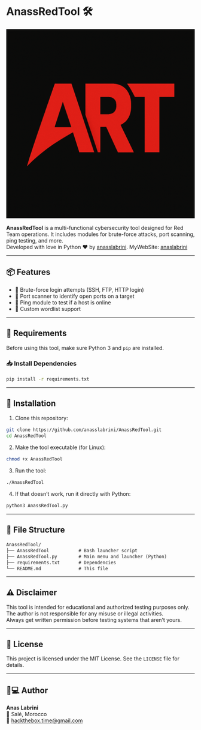 # AnassRedTool 🛠

![ART Logo](ART.png)

**AnassRedTool** is a multi-functional cybersecurity tool designed for Red Team operations. It includes modules for brute-force attacks, port scanning, ping testing, and more.  
Developed with love in Python ❤ by [anasslabrini](https://github.com/anasslabrini).
MyWebSite: [anaslabrini](https://anaslabrini.netlify.app)

---

## 📦 Features

- 🔐 Brute-force login attempts (SSH, FTP, HTTP login)
- 📡 Port scanner to identify open ports on a target
- 📶 Ping module to test if a host is online
- 🔑 Custom wordlist support

---

## 🧰 Requirements

Before using this tool, make sure Python 3 and `pip` are installed.

### 📥 Install Dependencies

```bash
pip install -r requirements.txt
```

---

## 🚀 Installation

1. Clone this repository:

```bash
git clone https://github.com/anasslabrini/AnassRedTool.git
cd AnassRedTool
```

2. Make the tool executable (for Linux):

```bash
chmod +x AnassRedTool
```

3. Run the tool:

```bash
./AnassRedTool
```

4. If that doesn’t work, run it directly with Python:

```bash
python3 AnassRedTool.py
```

---

## 📁 File Structure

```
AnassRedTool/
├── AnassRedTool           # Bash launcher script
├── AnassRedTool.py        # Main menu and launcher (Python)
├── requirements.txt       # Dependencies
└── README.md              # This file
```

---

## ⚠️ Disclaimer

This tool is intended for educational and authorized testing purposes only.  
The author is not responsible for any misuse or illegal activities.  
Always get written permission before testing systems that aren’t yours.

---

## 🪪 License

This project is licensed under the MIT License. See the `LICENSE` file for details.

---

## 👨💻 Author

**Anas Labrini**  
📍 Salé, Morocco  
📧 hackthebox.time@gmail.com
